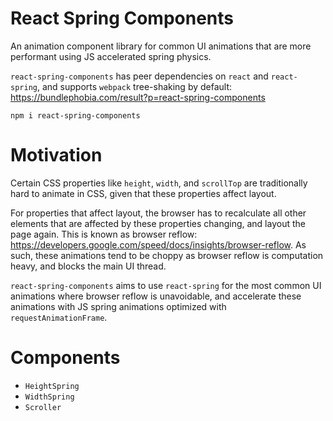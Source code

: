 # React Spring Components

An animation component library for common UI animations that are more performant using JS accelerated spring physics.

`react-spring-components` has peer dependencies on `react` and `react-spring`, and supports `webpack` tree-shaking by default: https://bundlephobia.com/result?p=react-spring-components

`npm i react-spring-components`

# Motivation
Certain CSS properties like `height`, `width`, and `scrollTop` are traditionally hard to animate in CSS, given that these properties affect layout.

For properties that affect layout, the browser has to recalculate all other elements that are affected by these properties changing, and layout the page again. This is known as browser reflow: https://developers.google.com/speed/docs/insights/browser-reflow. As such, these animations tend to be choppy as browser reflow is computation heavy, and blocks the main UI thread.

`react-spring-components` aims to use `react-spring` for the most common UI animations where browser reflow is unavoidable, and accelerate these animations with JS spring animations optimized with `requestAnimationFrame`.

# Components
- `HeightSpring`
- `WidthSpring`
- `Scroller`
